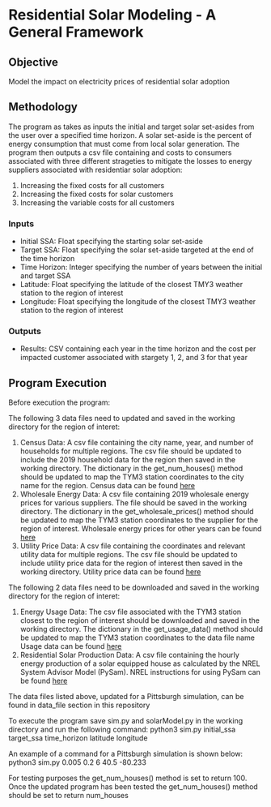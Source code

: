 # Residential Solar Modeling - A General Framework

## Objective

Model the impact on electricity prices of residential solar adoption 

## Methodology

The program as takes as inputs the initial and target solar set-asides from the user over a specified time horizon. A solar set-aside is the percent 
of energy consumption that must come from local solar generation. The program then outputs a csv file containing and costs to consumers associated with three
different strageties to mitigate the losses to energy suppliers associated with residentiar solar adoption:
1) Increasing the fixed costs for all customers
2) Increasing the fixed costs for solar customers
3) Increasing the variable costs for all customers

### Inputs
* Initial SSA: Float specifying the starting solar set-aside
* Target SSA: Float specifying the solar set-aside targeted at the end of the time horizon
* Time Horizon: Integer specifying the number of years between the initial and target SSA
* Latitude: Float specifying the latitude of the closest TMY3 weather station to the region of interest
* Longitude: Float specifying the longitude of the closest TMY3 weather station to the region of interest

### Outputs
* Results: CSV containing each year in the time horizon and the cost per impacted customer associated with stargety 1, 2, and 3 for that year

## Program Execution


Before execution the program:

The following 3 data files need to updated and saved in the working directory for the region of interet:
1) Census Data: A csv file containing the city name, year, and number of households for multiple regions. The csv file should be updated to include the 2019 household data for the
  region then saved in the working directory. The dictionary in the get_num_houses() method should be updated to map the TYM3 station coordinates to the city name for the region.
  Census data can be found [here](https://www.census.gov/quickfacts/fact/table/US/PST045219)
2) Wholesale Energy Data: A csv file containing 2019 wholesale energy prices for various suppliers. The file should be saved in the working directory. The dictionary in the 
  get_wholesale_prices() method should be updated to map the TYM3 station coordinates to the supplier for the region of interest.
  Wholesale energy prices for other years can be found [here](https://www.eia.gov/electricity/wholesale/)
3) Utility Price Data: A csv file containing the coordinates and relevant utility data for multiple regions. The csv file should be updated to include utility price data for the
  region of interest then saved in the working directory.
  Utility price data can be found [here](https://openei.org/apps/USURDB/)

The following 2 data files need to be downloaded and saved in the working directory for the region of interet:
1) Energy Usage Data: The csv file associated with the TYM3 station closest to the region of interest should be downloaded and saved in the working directory. 
  The dictionary in the get_usage_data() method should be updated to map the TYM3 station coordinates to the data file name
  Usage data can be found [here](https://openei.org/datasets/dataset/commercial-and-residential-hourly-load-profiles-for-all-tmy3-locations-in-the-united-states)
2) Residential Solar Production Data: A csv file containing the hourly energy production of a solar equipped house as calculated by the NREL System Advisor Model (PySam).
  NREL instructions for using PySam can be found [here](https://github.com/NREL/pysam)

The data files listed above, updated for a Pittsburgh simulation, can be found in data_file section in this repository


To execute the program save sim.py and solarModel.py in the working directory and run the following command:
python3 sim.py initial_ssa target_ssa time_horizon latitude longitude

An example of a command for a Pittsburgh simulation is shown below:
python3 sim.py 0.005 0.2 6 40.5 -80.233


For testing purposes the get_num_houses() method is set to return 100. Once the updated program has been tested the get_num_houses() method should be set to return num_houses
